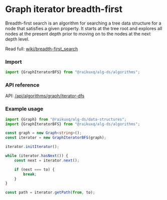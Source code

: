 # Graph iterator breadth-first

Breadth-first search is an algorithm for searching a tree data structure for a node that satisfies a given property. It
starts at the tree root and explores all nodes at the present depth prior to moving on to the nodes at the next depth
level.

Read full: [wiki/breadth-first_search](https://en.wikipedia.org/wiki/Breadth-first_search)

### Import

```ts
import {GraphIteratorBFS} from "@raikuxq/alg-ds/algorithms";
```

### API reference

API: [/api/algorithms/graph/iterator-dfs](/api/algorithms/graph/iterator-dfs)

### Example usage

```ts
import {Graph} from "@raikuxq/alg-ds/data-structures";
import {GraphIteratorBFS} from "@raikuxq/alg-ds/algorithms";

const graph = new Graph<string>();
const iterator = new GraphIteratorBFS(graph);

iterator.initIterator();

while (iterator.hasNext()) {
    const next = iterator.next();

    if (next === to) {
        break;
    }
}

const path = iterator.getPath(from, to);
```
